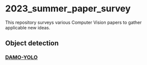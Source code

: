 # 2023_summer_paper_survey

This repository surveys various Computer Vision papers to gather applicable new ideas.


## Object detection
### [DAMO-YOLO](https://github.com/Woo-jin-Chung/2023_summer_paper_survey/tree/main/object_detetection/DAMO-YOLO)
